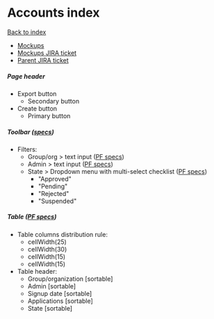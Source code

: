 # Accounts index

[Back to index](../index.md)

* [Mockups](https://marvelapp.com/55343de/screen/67190788)
* [Mockups JIRA ticket](https://issues.redhat.com/browse/THREESCALE-4725)
* [Parent JIRA ticket](https://issues.redhat.com/browse/THREESCALE-4724)

##### Page header
* Export button
  * Secondary button
* Create button
  * Primary button

##### Toolbar ([specs](../global_components/toolbar.md))
<!-- * Bulk actions:
  * Send email
  * Change state -->
* Filters:
  * Group/org > text input ([PF specs](https://www.patternfly.org/v4/documentation/react/components/inputgroup#with-dropdown))
  * Admin > text input ([PF specs](https://www.patternfly.org/v4/documentation/react/components/inputgroup#with-dropdown))
  * State > Dropdown menu with multi-select checklist ([PF specs](https://www.patternfly.org/v4/documentation/react/components/select#checkbox-input))
     * "Approved"
     * "Pending"
     * "Rejected"
     * "Suspended"
  <!-- * Plan > Dropdown menu with multi-select checklist ([PF specs](https://www.patternfly.org/v4/documentation/react/components/select#checkbox-input)) -- with filter when many options are available ([PF specs](https://www.patternfly.org/v4/documentation/react/components/select#grouped-checkbox-input-with-filtering))
     * list of current plans -->

##### Table ([PF specs](https://www.patternfly.org/v4/documentation/react/components/table))
* Table columns distribution rule:
  * cellWidth(25)
  * cellWidth(30)
  * cellWidth(15)
  * cellWidth(15)
* Table header:
  * Group/organization [sortable]
  * Admin [sortable]
  * Signup date [sortable]
  * Applications [sortable]
  * State [sortable]
  <!-- * Actions -->
<!-- * Table rows include a checkbox -->
<!-- * Action column values:
  * Approve
    * Icon is `check`
  * Activate
    * Icon is `play-circle`
  * [MASTER] Act as
    * Icon is `bolt` -->

<!-- ##### Modals -->
<!-- * Send email modal ([specs](../../global_components/modal.md))
  * Listed items:
    * format of the string: {{admin_name}} ({{account_name}})
    * one item = one admin user -->

<!-- * Change state modal ([specs](../../global_components/modal.md))
  * Listed items:
    * format of the string: {{account_name}} ({{state}})
    * one item = one account
  * Select state input field includes helper text -->
